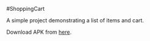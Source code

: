 #ShoppingCart

A simple project demonstrating a list of items and cart.

Download APK from [here](https://github.com/fikrathhassan/ShoppingCart/raw/refs/heads/master/app-debug.apk).

